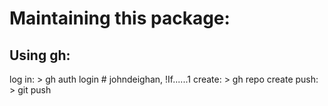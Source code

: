 Maintaining this package:
=========================

Using gh:
---------

log in:  > gh auth login          # johndeighan, !If......1
create:  > gh repo create <name>
push:    > git push
